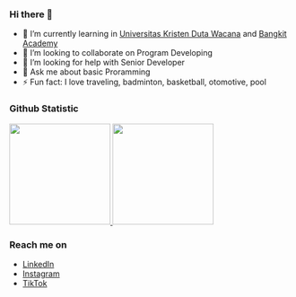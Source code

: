 ### Hi there 👋

- 🌱 I’m currently learning in [Universitas Kristen Duta Wacana](https://www.ukdw.ac.id/) and [Bangkit Academy](https://grow.google/intl/id_id/bangkit/?tab=machine-learning) 
- 👯 I’m looking to collaborate on Program Developing 
- 🤔 I’m looking for help with Senior Developer
- 💬 Ask me about basic Proramming
- ⚡ Fun fact: I love traveling, badminton, basketball, otomotive, pool

  
### Github Statistic
<p align="left">
<a href="https://github.com/VitoKa29">
  <img height="180em" src="https://github-readme-stats-eight-theta.vercel.app/api?username=VitoKa29&show_icons=true&theme=algolia&include_all_commits=true&count_private=true"/>
  <img height="180em" src="https://github-readme-stats-eight-theta.vercel.app/api/top-langs/?username=VitoKa29&layout=compact&langs_count=8&theme=algolia"/>
</a>
</p>

### Reach me on
- [LinkedIn](https://www.linkedin.com/in/nathanael-vito-kristianto/)
- [Instagram](https://www.instagram.com/nathanael_vitok/)
- [TikTok](https://www.tiktok.com/@vitokaaa)
